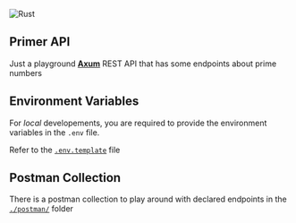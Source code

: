 ![Rust](https://img.shields.io/badge/rust-%23000000.svg?style=for-the-badge&logo=rust&logoColor=white)

## Primer API

Just a playground [**Axum**](https://github.com/tokio-rs/axum) REST API that has some endpoints about prime numbers


## Environment Variables

For _local_ developements, you are required to provide the environment variables in the `.env` file.

Refer to the [`.env.template`](./.env.template) file


## Postman Collection

There is a postman collection to play around with declared endpoints in the [`./postman/`](./postman/) folder
